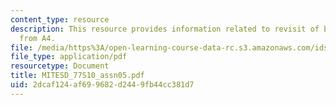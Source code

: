 ```yaml
---
content_type: resource
description: This resource provides information related to revisit of bridge design
  from A4.
file: /media/https%3A/open-learning-course-data-rc.s3.amazonaws.com/ids-338j-multidisciplinary-system-design-optimization-spring-2010/2dcaf124af699682d2449fb44cc381d7_MITESD_77S10_assn05.pdf
file_type: application/pdf
resourcetype: Document
title: MITESD_77S10_assn05.pdf
uid: 2dcaf124-af69-9682-d244-9fb44cc381d7
---
```

